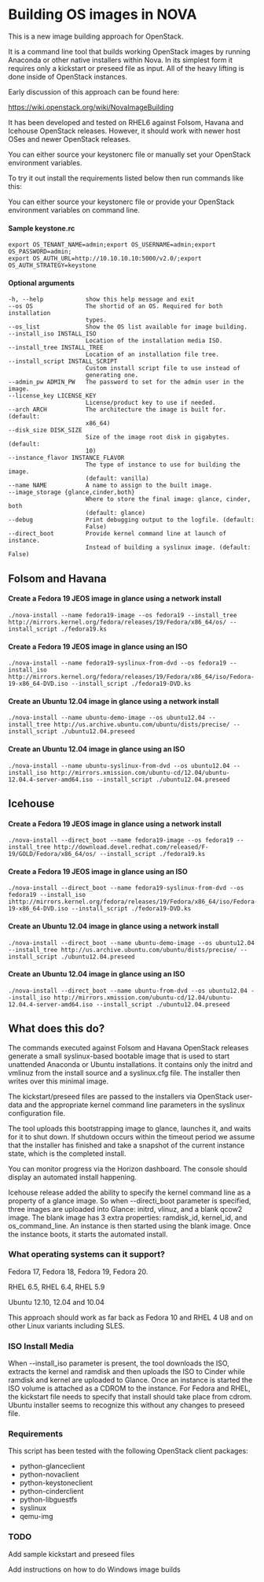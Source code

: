 Building OS images in NOVA
==========================

This is a new image building approach for OpenStack.

It is a command line tool that builds working OpenStack images by
running Anaconda or other native installers within Nova.  In its simplest form 
it requires only a kickstart or preseed file as input.  All of the heavy lifting
is done inside of OpenStack instances.

Early discussion of this approach can be found here:

https://wiki.openstack.org/wiki/NovaImageBuilding

It has been developed and tested on RHEL6 against Folsom, Havana and Icehouse OpenStack
releases.  However, it should work with newer host OSes and newer OpenStack releases.

You can either source your keystonerc file or manually set your OpenStack environment variables.

To try it out install the requirements listed below then run commands like this:

You can either source your keystonerc file or provide your OpenStack environment variables
on command line.

#### Sample keystone.rc

    export OS_TENANT_NAME=admin;export OS_USERNAME=admin;export OS_PASSWORD=admin;
    export OS_AUTH_URL=http://10.10.10.10:5000/v2.0/;export OS_AUTH_STRATEGY=keystone

#### Optional arguments

    -h, --help            show this help message and exit
    --os OS               The shortid of an OS. Required for both installation
                          types.
    --os_list             Show the OS list available for image building.
    --install_iso INSTALL_ISO
                          Location of the installation media ISO.
    --install_tree INSTALL_TREE
                          Location of an installation file tree.
    --install_script INSTALL_SCRIPT
                          Custom install script file to use instead of
                          generating one.
    --admin_pw ADMIN_PW   The password to set for the admin user in the image.
    --license_key LICENSE_KEY
                          License/product key to use if needed.
    --arch ARCH           The architecture the image is built for. (default:
                          x86_64)
    --disk_size DISK_SIZE
                          Size of the image root disk in gigabytes. (default:
                          10)
    --instance_flavor INSTANCE_FLAVOR
                          The type of instance to use for building the image.
                          (default: vanilla)
    --name NAME           A name to assign to the built image.
    --image_storage {glance,cinder,both}
                          Where to store the final image: glance, cinder, both
                          (default: glance)
    --debug               Print debugging output to the logfile. (default:
                          False)
    --direct_boot         Provide kernel command line at launch of instance.
                          Instead of building a syslinux image. (default: False)

## Folsom and Havana 
#### Create a Fedora 19 JEOS image in glance using a network install

    ./nova-install --name fedora19-image --os fedora19 --install_tree http://mirrors.kernel.org/fedora/releases/19/Fedora/x86_64/os/ --install_script ./fedora19.ks

#### Create a Fedora 19 JEOS image in glance using an ISO

    ./nova-install --name fedora19-syslinux-from-dvd --os fedora19 --install_iso http://mirrors.kernel.org/fedora/releases/19/Fedora/x86_64/iso/Fedora-19-x86_64-DVD.iso --install_script ./fedora19-DVD.ks

#### Create an Ubuntu 12.04 image in glance using a network install

    ./nova-install --name ubuntu-demo-image --os ubuntu12.04 --install_tree http://us.archive.ubuntu.com/ubuntu/dists/precise/ --install_script ./ubuntu12.04.preseed

#### Create an Ubuntu 12.04 image in glance using an ISO

    ./nova-install --name ubuntu-syslinux-from-dvd --os ubuntu12.04 --install_iso http://mirrors.xmission.com/ubuntu-cd/12.04/ubuntu-12.04.4-server-amd64.iso --install_script ./ubuntu12.04.preseed


## Icehouse
#### Create a Fedora 19 JEOS image in glance using a network install

    ./nova-install --direct_boot --name fedora19-image --os fedora19 --install_tree http://download.devel.redhat.com/released/F-19/GOLD/Fedora/x86_64/os/ --install_script ./fedora19.ks

#### Create a Fedora 19 JEOS image in glance using an ISO

    ./nova-install --direct_boot --name fedora19-syslinux-from-dvd --os fedora19 --install_iso ihttp://mirrors.kernel.org/fedora/releases/19/Fedora/x86_64/iso/Fedora-19-x86_64-DVD.iso --install_script ./fedora19-DVD.ks

#### Create an Ubuntu 12.04 image in glance using a network install

    ./nova-install --direct_boot --name ubuntu-demo-image --os ubuntu12.04 --install_tree http://us.archive.ubuntu.com/ubuntu/dists/precise/ --install_script ./ubuntu12.04.preseed

#### Create an Ubuntu 12.04 image in glance using an ISO

    ./nova-install --direct_boot --name ubuntu-from-dvd --os ubuntu12.04 --install_iso http://mirrors.xmission.com/ubuntu-cd/12.04/ubuntu-12.04.4-server-amd64.iso --install_script ./ubuntu12.04.preseed



## What does this do?

The commands executed against Folsom and Havana OpenStack releases generate
a small syslinux-based bootable image that is used to start unattended Anaconda
or Ubuntu installations.  It contains only the initrd and vmlinuz from the
install source and a syslinux.cfg file. The installer then writes over this
minimal image.

The kickstart/preseed files are passed to the installers via OpenStack 
user-data and the appropriate kernel command line parameters in the 
syslinux configuration file.

The tool uploads this bootstrapping image to glance, launches it, and
waits for it to shut down.  If shutdown occurs within the timeout period
we assume that the installer has finished and take a snapshot of the current
instance state, which is the completed install.

You can monitor progress via the Horizon dashboard.  The console should display
an automated install happening.

Icehouse release added the ability to specify the kernel command line as a
property of a glance image.  So when --directi\_boot parameter is specified,
three images are uploaded into Glance: initrd, vlinuz, and a blank qcow2 image.
The blank image has 3 extra properties: ramdisk\_id, kernel\_id,
and os\_command\_line.  An instance is then started using the blank image.  Once
the instance boots, it starts the automated install.  

### What operating systems can it support?

Fedora 17, Fedora 18, Fedora 19, Fedora 20. 

RHEL 6.5, RHEL 6.4, RHEL 5.9

Ubuntu 12.10, 12.04 and 10.04

This approach should work as far back as Fedora 10 and RHEL 4 U8 and on
other Linux variants including SLES.


### ISO Install Media

When --install\_iso parameter is present, the tool downloads the ISO, extracts
the kernel and ramdisk and then uploads the ISO to Cinder while ramdisk and
kernel are uploaded to Glance.
Once an instance is started the ISO volume is attached as a CDROM to the
instance.  For Fedora and RHEL, the kickstart file needs to specify that
install should take place from cdrom.  Ubuntu installer seems to recognize this
without any changes to preseed file.

### Requirements

This script has been tested with the following OpenStack client packages:

* python-glanceclient
* python-novaclient
* python-keystoneclient
* python-cinderclient
* python-libguestfs
* syslinux
* qemu-img

### TODO

Add sample kickstart and preseed files

Add instructions on how to do Windows image builds
